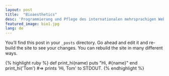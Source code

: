 ```yaml
---
layout: post
title:  "Bioaesthetics"
desc: 'Programmierung und Pflege des internationalen mehrsprachigen Webshop Bioaesthetics.'
featured_image: bio1.jpg
lang: de
---
```

You’ll find this post in your `_posts` directory. Go ahead and edit it and re-build the site to see your changes. You can rebuild the site in many different ways.

{% highlight ruby %}
def print_hi(name)
  puts "Hi, #{name}"
end
print_hi('Tom')
#=> prints 'Hi, Tom' to STDOUT.
{% endhighlight %}
